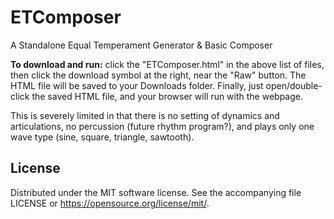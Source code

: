 # ETComposer
A Standalone Equal Temperament Generator &amp; Basic Composer

**To download and run:** click the "ETComposer.html" in the above list of files, then click the download symbol at the right, near the "Raw" button. The HTML file will be saved to your Downloads folder. Finally, just open/double-click the saved HTML file, and your browser will run with the webpage.

This is severely limited in that there is no setting of dynamics and articulations, no percussion (future rhythm program?), and plays only one wave type (sine, square, triangle, sawtooth).

## License
Distributed under the MIT software license. See the accompanying file LICENSE or https://opensource.org/license/mit/.
